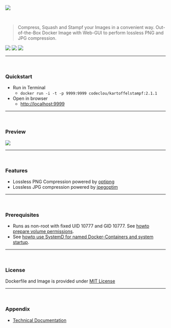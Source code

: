 [![](https://codeclou.github.io/kartoffelstampf/img/kartoffelstampf.svg)](https://github.com/codeclou/kartoffelstampf/)


&nbsp;

> Compress, Squash and Stampf your Images in a convenient way. Out-of-the-Box Docker Image with Web-GUI to perform lossless PNG and JPG compression.

[![](https://codeclou.github.io/doc/badges/generated/docker-image-size-150.svg)](https://hub.docker.com/r/codeclou/kartoffelstampf/tags/) [![](https://codeclou.github.io/doc/badges/generated/docker-from-alpine-3.8.svg)](https://alpinelinux.org/) [![](https://codeclou.github.io/doc/badges/generated/docker-run-as-non-root.svg)](https://docs.docker.com/engine/reference/builder/#/user)

-----

&nbsp;

### Quickstart

 * Run in Terminal
   * `docker run -i -t -p 9999:9999 codeclou/kartoffelstampf:2.1.1`
 * Open in browser
   * [http://localhost:9999](http://localhost:9999)


-----

&nbsp;

### Preview

[![](https://codeclou.github.io/kartoffelstampf/img/demo.gif?v2)](https://github.com/codeclou/kartoffelstampf/)


-----

&nbsp;

### Features

 * Lossless PNG Compression powered by [optipng](https://de.wikipedia.org/wiki/OptiPNG)
 * Lossless JPG compression powered by [jpegoptim](https://github.com/tjko/jpegoptim)

-----

&nbsp;

### Prerequisites

 * Runs as non-root with fixed UID 10777 and GID 10777. See [howto prepare volume permissions](https://github.com/codeclou/doc/blob/master/docker/README.md).
 * See [howto use SystemD for named Docker-Containers and system startup](https://github.com/codeclou/doc/blob/master/docker/README.md).

-----


&nbsp;

### License

Dockerfile and Image is provided under [MIT License](https://github.com/codeclou/kartoffelstampf/blob/master/LICENSE.md)

-----

&nbsp;

### Appendix

 * [Technical Documentation](./README_TECHDOC.md)
